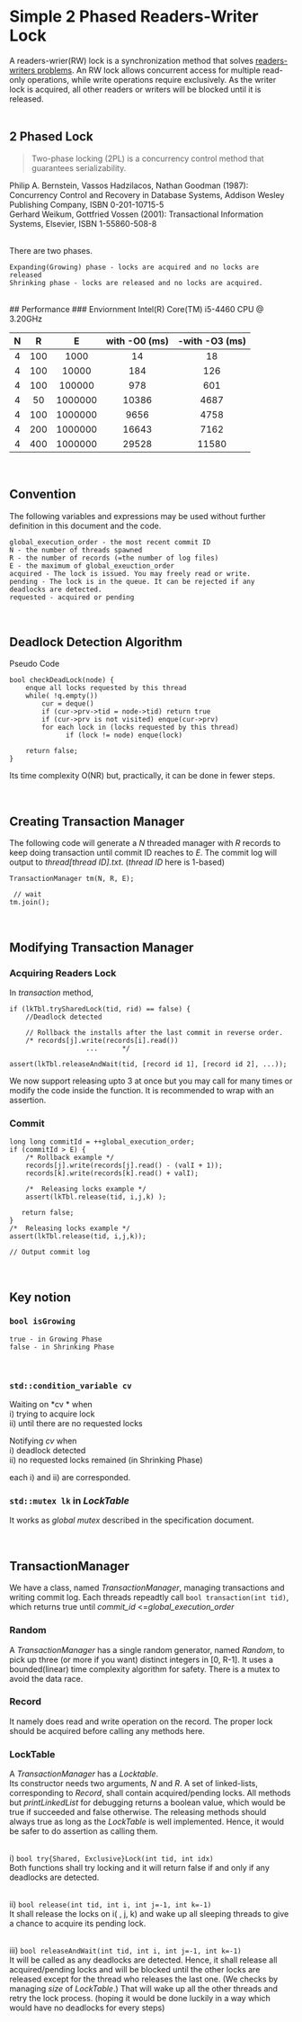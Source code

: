 # Simple 2 Phased Readers-Writer Lock
A readers-wrier(RW) lock is a synchronization method that solves <a href="http://cs.nyu.edu/~lerner/spring10/MCP-S10-Read04-ReadersWriters.pdf"> readers-writers problems</a>. An RW lock allows concurrent access for multiple read-only operations, while write operations require exclusively. As the writer lock is acquired, all other readers or writers will be blocked until it is released.  
<br>

## 2 Phased Lock
>  Two-phase locking (2PL) is a concurrency control method that guarantees serializability.  

Philip A. Bernstein, Vassos Hadzilacos, Nathan Goodman (1987): Concurrency Control and Recovery in Database Systems, Addison Wesley Publishing Company, ISBN 0-201-10715-5  
Gerhard Weikum, Gottfried Vossen (2001): Transactional Information Systems, Elsevier, ISBN 1-55860-508-8  

<br>
There are two phases. 

``` 
Expanding(Growing) phase - locks are acquired and no locks are released  
Shrinking phase - locks are released and no locks are acquired.  
```
<br>
## Performance
### Enviornment
Intel(R) Core(TM) i5-4460  CPU @ 3.20GHz 
<br>


| N |  R  |    E    | with -O0 (ms) | -with -O3 (ms) |
|:-:|:---:|:-------:|:-------------:|:--------------:|
| 4 | 100 |    1000 |            14 |             18 |
| 4 | 100 |   10000 |           184 |            126 |
| 4 | 100 |  100000 |           978 |            601 |
| 4 |  50 | 1000000 |         10386 |           4687 |
| 4 | 100 | 1000000 |          9656 |           4758 |
| 4 | 200 | 1000000 |         16643 |           7162 |
| 4 | 400 | 1000000 |         29528 |          11580 |

<br>

## Convention
The following variables and expressions may be used without further definition in this document and the code.  
```
global_execution_order - the most recent commit ID
N - the number of threads spawned  
R - the number of records (=the number of log files)
E - the maximum of global_exeuction_order  
acquired - The lock is issued. You may freely read or write.
pending - The lock is in the queue. It can be rejected if any deadlocks are detected.
requested - acquired or pending
```
<br>

## Deadlock Detection Algorithm
Pseudo Code
```
bool checkDeadLock(node) {
    enque all locks requested by this thread
    while( !q.empty()) 
        cur = deque()
        if (cur->prv->tid = node->tid) return true
        if (cur->prv is not visited) enque(cur->prv)
        for each lock in (locks requested by this thread)
              if (lock != node) enque(lock)

    return false;
}
```
Its time complexity O(NR) but, practically, it can be done in fewer steps.
             
<br>

## Creating Transaction Manager
The following code will generate a *N* threaded manager with *R* records to keep doing transaction until commit ID reaches to *E*. The commit log will output to *thread[thread ID].txt*. (*thread ID* here is 1-based)
```
TransactionManager tm(N, R, E);

 // wait
tm.join();
```

<br>

## Modifying Transaction Manager

### Acquiring Readers Lock
In *transaction* method,

```
if (lkTbl.trySharedLock(tid, rid) == false) {
    //Deadlock detected

    // Rollback the installs after the last commit in reverse order.
    /* records[j].write(records[i].read())
                   ...      */
   
assert(lkTbl.releaseAndWait(tid, [record id 1], [record id 2], ...));
```

We now support releasing upto 3 at once but you may call for many times or modify the code inside the function. It is recommended to wrap with an assertion.
<br>

### Commit

```
long long commitId = ++global_execution_order;
if (commitId > E) {
    /* Rollback example */
    records[j].write(records[j].read() - (valI + 1));
    records[k].write(records[k].read() + valI);

    /*  Releasing locks example */
    assert(lkTbl.release(tid, i,j,k) );
  
   return false;
}
/*  Releasing locks example */
assert(lkTbl.release(tid, i,j,k));

// Output commit log
```

<br>

## Key notion
### `bool isGrowing`
```
true - in Growing Phase
false - in Shrinking Phase
```

<br>

### `std::condition_variable cv`  
Waiting on *cv  * when  
i) trying to acquire lock  
ii) until there are no requested locks  

Notifying *cv* when  
i) deadlock detected  
ii) no requested locks remained (in Shrinking Phase)  

each i) and ii) are corresponded.
<br>
### `std::mutex lk` in *LockTable*
It works as *global mutex* described in the specification document.



<br>

## TransactionManager
We have a class, named *TransactionManager*, managing transactions and writing commit log. Each threads repeadtly call `bool transaction(int tid)`, which returns true until  *commit_id* <=*global_execution_order* 
<br>

### Random
A *TransactionManager* has a single random generator, named *Random*, to pick up three (or more if you want) distinct integers in [0, R-1].  It uses a bounded(linear) time complexity algorithm for safety. There is a mutex to avoid the data race.
<br>

### Record
It namely does read and write operation on the record. The proper lock should be acquired before calling any methods here.
<br>

### LockTable
A *TransactionManager* has a *Locktable*.  
Its constructor needs two arguments,  *N* and *R*. A set of linked-lists, corresponding to *Record*, shall contain acquired/pending locks.
All methods but *printLinkedList* for debugging returns a boolean value, which would be true if succeeded and false otherwise. The releasing methods should always true as long as the *LockTable* is well implemented. Hence, it would be safer to do assertion as calling them.  
<br>

i) `bool try{Shared, Exclusive}Lock(int tid, int idx)`  
Both functions shall try locking and it will return false if and only if any deadlocks are detected.  
<br>

ii) `bool release(int tid, int i, int j=-1, int k=-1)`  
It shall release the locks on i( ,  j, k) and wake up all sleeping threads to give a chance to acquire its pending lock.  
<br>

iii) `bool releaseAndWait(int tid, int i, int j=-1, int k=-1)`  
It will be called as any deadlocks are detected. Hence, it shall release all acquired/pending locks and will be blocked until the other locks are released except for the thread who releases the last one. (We checks by managing *size* of *LockTable*.) That will wake up all the other threads and retry the lock process. (hoping it would be done luckily in a way which would have no deadlocks for every steps)  



 
    

